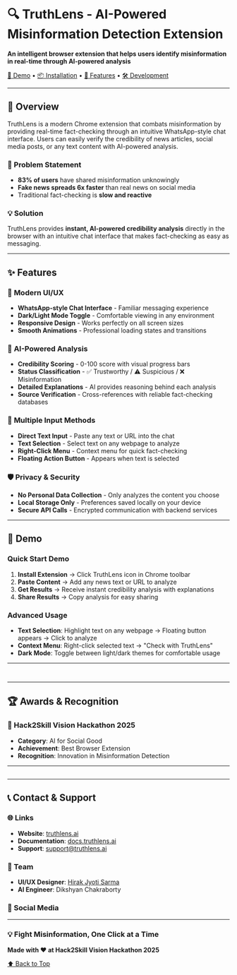 # 🔍 TruthLens - AI-Powered Misinformation Detection Extension

**An intelligent browser extension that helps users identify misinformation in real-time through AI-powered analysis**

[🚀 Demo](#-demo) • [📦 Installation](#-installation) • [🔧 Features](#-features) • [🛠️ Development](#-development)

---

## 📖 Overview

TruthLens is a modern Chrome extension that combats misinformation by providing real-time fact-checking through an intuitive WhatsApp-style chat interface. Users can easily verify the credibility of news articles, social media posts, or any text content with AI-powered analysis.

### 🎯 Problem Statement

* **83% of users** have shared misinformation unknowingly
* **Fake news spreads 6x faster** than real news on social media
* Traditional fact-checking is **slow and reactive**

### 💡 Solution

TruthLens provides **instant, AI-powered credibility analysis** directly in the browser with an intuitive chat interface that makes fact-checking as easy as messaging.

---

## ✨ Features

### 🎨 **Modern UI/UX**

* **WhatsApp-style Chat Interface** - Familiar messaging experience
* **Dark/Light Mode Toggle** - Comfortable viewing in any environment
* **Responsive Design** - Works perfectly on all screen sizes
* **Smooth Animations** - Professional loading states and transitions

### 🤖 **AI-Powered Analysis**

* **Credibility Scoring** - 0-100 score with visual progress bars
* **Status Classification** - ✅ Trustworthy / ⚠️ Suspicious / ❌ Misinformation
* **Detailed Explanations** - AI provides reasoning behind each analysis
* **Source Verification** - Cross-references with reliable fact-checking databases

### 🔄 **Multiple Input Methods**

* **Direct Text Input** - Paste any text or URL into the chat
* **Text Selection** - Select text on any webpage to analyze
* **Right-Click Menu** - Context menu for quick fact-checking
* **Floating Action Button** - Appears when text is selected

### 🛡️ **Privacy & Security**

* **No Personal Data Collection** - Only analyzes the content you choose
* **Local Storage Only** - Preferences saved locally on your device
* **Secure API Calls** - Encrypted communication with backend services

---

## 🚀 Demo

### Quick Start Demo

1. **Install Extension** → Click TruthLens icon in Chrome toolbar
2. **Paste Content** → Add any news text or URL to analyze
3. **Get Results** → Receive instant credibility analysis with explanations
4. **Share Results** → Copy analysis for easy sharing

### Advanced Usage

* **Text Selection**: Highlight text on any webpage → Floating button appears → Click to analyze
* **Context Menu**: Right-click selected text → "Check with TruthLens"
* **Dark Mode**: Toggle between light/dark themes for comfortable usage

---

```bash
```

```bash
```

---

## 🏆 Awards & Recognition

### 🥇 Hack2Skill Vision Hackathon 2025

* **Category**: AI for Social Good
* **Achievement**: Best Browser Extension
* **Recognition**: Innovation in Misinformation Detection

---

##

---

## 📞 Contact & Support

### 🌐 Links

* **Website**: [truthlens.ai](https://truthlens.ai)
* **Documentation**: [docs.truthlens.ai](https://docs.truthlens.ai)
* **Support**: [support@truthlens.ai](mailto:support@truthlens.ai)

### 👥 Team

* **UI/UX Designer**: [Hirak Jyoti Sarma](https://www.linkedin.com/in/hirak-jyoti-sarma-06604a267) 
* **AI Engineer**: Dikshyan Chakraborty

### 🔗 Social Media

---

### 💡 **Fight Misinformation, One Click at a Time**

**Made with ❤️ at Hack2Skill Vision Hackathon 2025**

[⬆ Back to Top](#-truthlens---ai-powered-misinformation-detection-extension)
